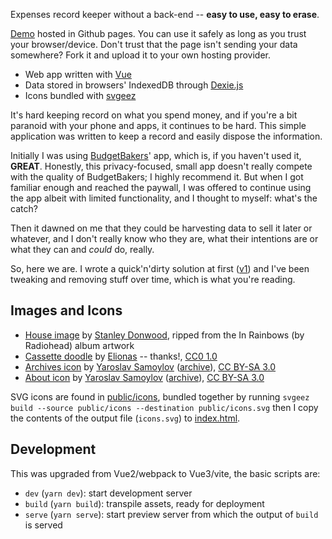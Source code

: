 Expenses record keeper without a back-end -- **easy to use, easy to erase**.

[Demo] hosted in Github pages. You can use it safely as long as you trust your browser/device.
Don't trust that the page isn't sending your data somewhere? Fork it and upload it to your
own hosting provider.

* Web app written with [Vue](https://v3.vuejs.org)
* Data stored in browsers' IndexedDB through [Dexie.js](https://dexie.org)
* Icons bundled with [svgeez]

It's hard keeping record on what you spend money, and if you're a bit paranoid with your phone and
apps, it continues to be hard. This simple application was written to keep a record and easily
dispose the information.

Initially I was using [BudgetBakers]' app, which is, if you haven't used it, **GREAT**. Honestly,
this privacy-focused, small app doesn't really compete with the quality of BudgetBakers; I highly
recommend it. But when I got familiar enough and reached the paywall, I was offered to continue
using the app albeit with limited functionality, and I thought to myself: what's the catch?

Then it dawned on me that they could be harvesting data to sell it later or whatever, and I don't
really know who they are, what their intentions are or what they can and _could_ do, really.

So, here we are. I wrote a quick'n'dirty solution at first ([v1]) and I've been tweaking and
removing stuff over time, which is what you're reading.

## Images and Icons

* [House image] by [Stanley Donwood], ripped from the In Rainbows (by Radiohead) album artwork
* [Cassette doodle] by [Elionas] -- thanks!, [CC0 1.0]
* [Archives icon] by [Yaroslav Samoylov]
([archive](https://web.archive.org/web/20210123183012/https://thenounproject.com/goldenroof/)),
[CC BY-SA 3.0]
* [About icon] by [Yaroslav Samoylov]
([archive](https://web.archive.org/web/20210123183012/https://thenounproject.com/goldenroof/)),
[CC BY-SA 3.0]

SVG icons are found in [public/icons](public/icons), bundled together by running
`svgeez build --source public/icons --destination public/icons.svg` then I copy the contents
of the output file (`icons.svg`) to [index.html](index.html).

## Development

This was upgraded from Vue2/webpack to Vue3/vite, the basic scripts are:

* `dev` (`yarn dev`): start development server
* `build` (`yarn build`): transpile assets, ready for deployment
* `serve` (`yarn serve`): start preview server from which the output of `build` is served

[Demo]: https://hellz-satans.github.io/finances/
[BudgetBakers]: https://budgetbakers.com/
[v1]: https://hellz-satans.github.io/my-finances-pwa/
[svgeez]: https://github.com/jgarber623/svgeez
[House image]: https://www.radiohead.com/library/#ir
[Stanley Donwood]: https://www.slowlydownward.com/
[Cassette doodle]: https://svgsilh.com/ms/3f51b5/image/1431397.html
[Elionas]: https://pixabay.com/users/elionas-2345468/
[Archives icon]: https://commons.wikimedia.org/w/index.php?curid=67855499
[About icon]: https://commons.wikimedia.org/wiki/File:About_icon_(The_Noun_Project).svg
[Yaroslav Samoylov]: https://thenounproject.com/goldenroof/
[CC0 1.0]: https://creativecommons.org/licenses/cc0/1.0/?ref=ccsearch&atype=html
[CC BY-SA 3.0]: https://creativecommons.org/licenses/by-sa/3.0
